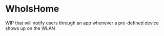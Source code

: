 # WhoIsHome
WIP that will notify users through an app whenever a pre-defined device shows up on the WLAN
